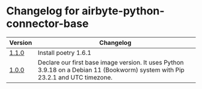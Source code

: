 # Changelog for airbyte-python-connector-base

|                                                       Version                                                      |                                                           Changelog                                                          |
|--------------------------------------------------------------------------------------------------------------------|------------------------------------------------------------------------------------------------------------------------------|
|[1.1.0](https://github.com/airbytehq/airbyte/blob/master/airbyte-ci/connectors/base_images/base_images/python/v1.py)|                                                     Install poetry 1.6.1                                                     |
|[1.0.0](https://github.com/airbytehq/airbyte/blob/master/airbyte-ci/connectors/base_images/base_images/python/v1.py)|Declare our first base image version. It uses Python 3.9.18 on a Debian 11 (Bookworm) system with Pip 23.2.1 and UTC timezone.|